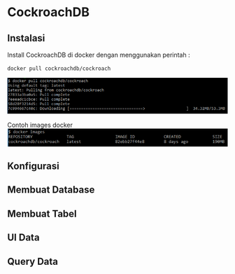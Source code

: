 # CockroachDB
## Instalasi
Install CockroachDB di docker dengan menggunakan perintah :
```
docker pull cockroachdb/cockroach
```
![DownloadImages](./img/01.png)

Contoh images docker
![DaftarImages](./img/02.png)
## Konfigurasi
## Membuat Database
## Membuat Tabel
## UI Data
## Query Data